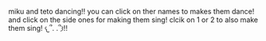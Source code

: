 miku and teto dancing!!
you can click on ther names to makes them dance!
and click on the side ones for making them sing!
clcik on 1 or 2 to also make them sing!
𐔌՞. .՞𐦯!!

